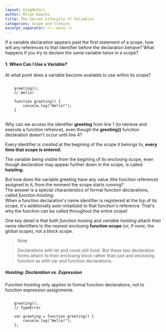 ```yaml
---
layout: blogdetail
author: Milan Kaucha
title: The Secret Lifecycle of Variables
categories: Scope and Closure
excerpt_separator: <!--more-->
---
```


If a variable declaration appears past the first statement of a scope, how will any references to that identifier before the declaration behave? What happens if you try to declare the same variable twice in a scope?

<!--more-->

#### 1. When Can I Use a Variable?

At what point does a variable become available to use within its scope?

<pre>
<code>
    greeting();
    // Hello!

    function greeting() {
        console.log("Hello!");
    }
</code>
</pre>

Why can we access the identifier **greeting** from line 1 (to retrieve and execute a function refrence), even though the **greeting()** function declaration doesn't occur until line 4?

Every identifier is _created_ at the begining of the scope it belongs to, **every time that scope is entered.**

The variable being visible from the begining of its enclosing scope, even though declaration may appear further down in the scope, is called **hoisting.**

But how does the variable greeting have any value (the function reference) assigned to it, from the moment the scope starts running? <br>
The answer is a special characterstics of formal function declarations, called _function hoisting_.<br>
When a function declaration's name identifier is registered at the top of its scope, it's additionally auto-initailized to that function's reference. That's why the function can be called throughout the entire scope!

One key detail is that both _function hoising_ and _variable hoisting_ attach their name identifiers to the nearest enclosing **function scope** (or, if none, the global scope), not a block scope.

> Note
>
> Declarations with let and const still hoist. But these two declaration forms attach to their enclosing block rather than just and enclosing function as with var and function declarations.

##### Hoisting: Declaration vs. Expression

_Function hoisting_ only applies to formal function declarations, not to function expression assignments.

<pre>
<code>
    greeting();
    // TypeError

    var greeting = function greeting() {
        console.log("Hello!");
    };
</code>
</pre>

